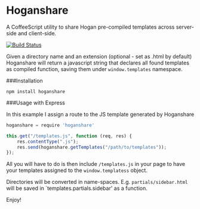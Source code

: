 Hoganshare
==========

A CoffeeScript utility to share Hogan pre-compiled templates across server-side and client-side.

[![Build Status](https://secure.travis-ci.org/tancredi/hoganshare.png?branch=master)](http://travis-ci.org/tancredi/personal-website)

Given a directory name and an extension (optional - set as .html by default) Hoganshare will return a javascript string that declares all found templates as compiled function, saving them under `window.templates` namespace.

###Installation

``npm install hoganshare``

###Usage with Express

In this example I assign a route to the JS template generated by Hoganshare

```Javascript
hoganshare = require 'hoganshare'

this.get("/templates.js", function (req, res) {
    res.contentType(".js");
    res.send(hoganshare.getTemplates("/path/to/templates"));
});
```

All you will have to do is then include `/templates.js` in your page to have your templates assigned to the `window.templatess` object.

Directories will be converted in name-spaces. E.g. `partials/sidebar.html` will be saved in `templates.partials.sidebar' as a function.

Enjoy!